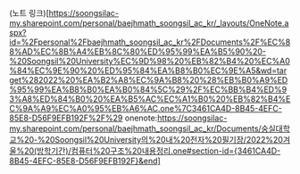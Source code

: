 (노트 링크)[https://soongsilac-my.sharepoint.com/personal/baejhmath_soongsil_ac_kr/_layouts/OneNote.aspx?id=%2Fpersonal%2Fbaejhmath_soongsil_ac_kr%2FDocuments%2F%EC%88%AD%EC%8B%A4%EB%8C%80%ED%95%99%EA%B5%90%20-%20Soongsil%20University%EC%9D%98%20%EB%82%B4%20%EC%A0%84%EC%9E%90%20%ED%95%84%EA%B8%B0%EC%9E%A5&wd=target%282022%20%EA%B2%A8%EC%9A%B8%20%28%EB%B0%A9%ED%95%99%EA%B8%B0%EA%B0%84%5C%29%2F%EC%BB%B4%ED%93%A8%ED%84%B0%20%EA%B5%AC%EC%A1%B0%20%EB%82%B4%EC%9A%A9%EC%A0%95%EB%A6%AC.one%7C3461CA4D-8B45-4EFC-85E8-D56F9EFB192F%2F%29
onenote:https://soongsilac-my.sharepoint.com/personal/baejhmath_soongsil_ac_kr/Documents/숭실대학교%20-%20Soongsil%20University의%20내%20전자%20필기장/2022%20겨울%20(방학기간)/컴퓨터%20구조%20내용정리.one#section-id={3461CA4D-8B45-4EFC-85E8-D56F9EFB192F}&end]
